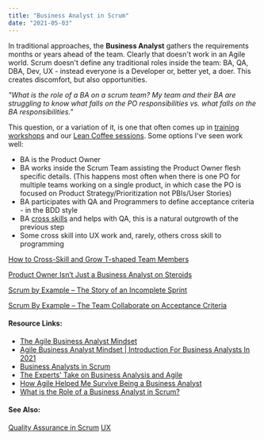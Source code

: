 ```yaml
---
title: "Business Analyst in Scrum"
date: "2021-05-03"
---
```


In traditional approaches, the **Business Analyst** gathers the requirements months or years ahead of the team. Clearly that doesn't work in an Agile world. Scrum doesn't define any traditional roles inside the team: BA, QA, DBA, Dev, UX - instead everyone is a Developer or, better yet, a doer. This creates discomfort, but also opportunities.

_"What is the role of a BA on a scrum team? My team and their BA are struggling to know what falls on the PO responsibilities vs. what falls on the BA responsibilities."_

This question, or a variation of it, is one that often comes up in [training workshops](/certified-scrum-agile-training) and our [Lean Coffee sessions](/lean-coffee). Some options I've seen work well:

- BA is the Product Owner
- BA works inside the Scrum Team assisting the Product Owner flesh specific details. (This happens most often when there is one PO for multiple teams working on a single product, in which case the PO is focused on Product Strategy/Prioritization not PBIs/User Stories)
- BA participates with QA and Programmers to define acceptance criteria - in the BDD style
- BA [cross skills](/blog/how-to-cross-skill-and-grow-t-shaped-team-members.html) and helps with QA, this is a natural outgrowth of the previous step
- Some cross skill into UX work and, rarely, others cross skill to programming

[How to Cross-Skill and Grow T-shaped Team Members](/blog/how-to-cross-skill-and-grow-t-shaped-team-members.html)

[Product Owner Isn’t Just a Business Analyst on Steroids](/blog/product-owner-isn-business-analyst-steroids.html)

[Scrum by Example – The Story of an Incomplete Sprint](/blog/scrum-by-example-the-story-of-an-incomplete-sprint.html)

[Scrum By Example – The Team Collaborate on Acceptance Criteria](/blog/scrummaster-tales-team-collaborate-acceptance-criteria.html)

#### Resource Links:

- [The Agile Business Analyst Mindset](https://edmonton.iiba.org/sites/edmonton/files/agile_business_analyst_mindset_yulia_kosarenko_2020_1.pdf)
- [Agile Business Analyst Mindset | Introduction For Business Analysts In 2021](https://businessanalystmentor.com/agile-business-analyst-mindset/)
- [Business Analysts in Scrum](https://www.romanpichler.com/blog/business-analysts-in-scrum/)
- [The Experts’ Take on Business Analysis and Agile](https://www.modernanalyst.com/Resources/Articles/tabid/115/articleType/ArticleView/articleId/1302/The-Experts-Take-on-Business-Analysis-and-Agile.aspx)
- [How Agile Helped Me Survive Being a Business Analyst](https://www.leadingagile.com/2014/04/agile-helped-survive-business-analyst/)
- [What is the Role of a Business Analyst in Scrum?](https://saat-network.ch/2012/11/what-is-the-role-of-a-business-analyst-in-scrum/)

#### See Also:

[Quality Assurance in Scrum](/glossary/quality-assurance-in-scrum) [UX](/glossary/agile-lean-ux)
